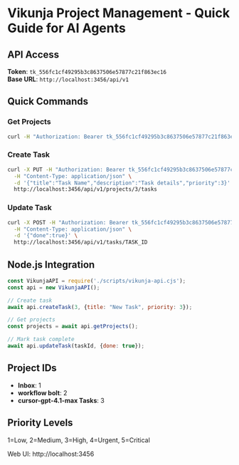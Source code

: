 # Vikunja Project Management - Quick Guide for AI Agents

## API Access
**Token**: `tk_556fc1cf49295b3c8637506e57877c21f863ec16`  
**Base URL**: `http://localhost:3456/api/v1`

## Quick Commands

### Get Projects
```bash
curl -H "Authorization: Bearer tk_556fc1cf49295b3c8637506e57877c21f863ec16" http://localhost:3456/api/v1/projects
```

### Create Task
```bash
curl -X PUT -H "Authorization: Bearer tk_556fc1cf49295b3c8637506e57877c21f863ec16" \
  -H "Content-Type: application/json" \
  -d '{"title":"Task Name","description":"Task details","priority":3}' \
  http://localhost:3456/api/v1/projects/3/tasks
```

### Update Task
```bash
curl -X POST -H "Authorization: Bearer tk_556fc1cf49295b3c8637506e57877c21f863ec16" \
  -H "Content-Type: application/json" \
  -d '{"done":true}' \
  http://localhost:3456/api/v1/tasks/TASK_ID
```

## Node.js Integration
```javascript
const VikunjaAPI = require('./scripts/vikunja-api.cjs');
const api = new VikunjaAPI();

// Create task
await api.createTask(3, {title: "New Task", priority: 3});

// Get projects
const projects = await api.getProjects();

// Mark task complete
await api.updateTask(taskId, {done: true});
```

## Project IDs
- **Inbox**: 1
- **workflow bolt**: 2  
- **cursor-gpt-4.1-max Tasks**: 3

## Priority Levels
1=Low, 2=Medium, 3=High, 4=Urgent, 5=Critical

Web UI: http://localhost:3456